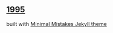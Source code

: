 ## [1995](https://catluvrhass.github.io/)
built with [Minimal Mistakes Jekyll theme](https://mmistakes.github.io/minimal-mistakes/)
